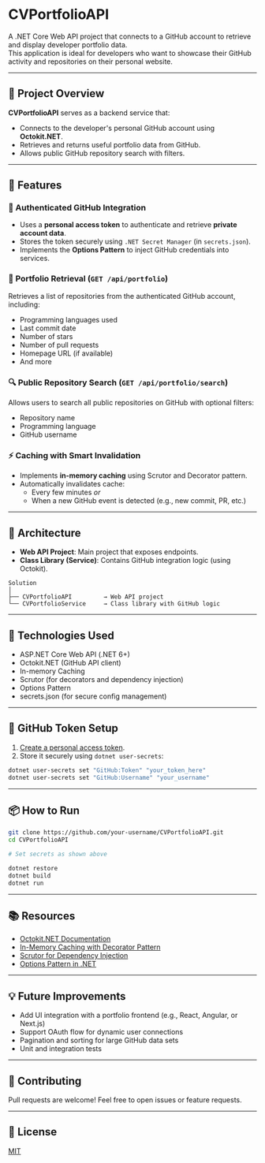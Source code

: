 
# CVPortfolioAPI

A .NET Core Web API project that connects to a GitHub account to retrieve and display developer portfolio data.  
This application is ideal for developers who want to showcase their GitHub activity and repositories on their personal website.

---

## 📌 Project Overview

**CVPortfolioAPI** serves as a backend service that:
- Connects to the developer's personal GitHub account using **Octokit.NET**.
- Retrieves and returns useful portfolio data from GitHub.
- Allows public GitHub repository search with filters.

---

## 🚀 Features

### 🔐 Authenticated GitHub Integration
- Uses a **personal access token** to authenticate and retrieve **private account data**.
- Stores the token securely using `.NET Secret Manager` (in `secrets.json`).
- Implements the **Options Pattern** to inject GitHub credentials into services.

### 📁 Portfolio Retrieval (`GET /api/portfolio`)
Retrieves a list of repositories from the authenticated GitHub account, including:
- Programming languages used
- Last commit date
- Number of stars
- Number of pull requests
- Homepage URL (if available)
- And more

### 🔍 Public Repository Search (`GET /api/portfolio/search`)
Allows users to search all public repositories on GitHub with optional filters:
- Repository name
- Programming language
- GitHub username

### ⚡ Caching with Smart Invalidation
- Implements **in-memory caching** using Scrutor and Decorator pattern.
- Automatically invalidates cache:
  - Every few minutes _or_
  - When a new GitHub event is detected (e.g., new commit, PR, etc.)

---

## 🧱 Architecture

- **Web API Project**: Main project that exposes endpoints.
- **Class Library (Service)**: Contains GitHub integration logic (using Octokit).

```
Solution
│
├── CVPortfolioAPI         → Web API project
└── CVPortfolioService     → Class library with GitHub logic
```

---

## 🧰 Technologies Used

- ASP.NET Core Web API (.NET 6+)
- Octokit.NET (GitHub API client)
- In-memory Caching
- Scrutor (for decorators and dependency injection)
- Options Pattern
- secrets.json (for secure config management)

---

## 🔐 GitHub Token Setup

1. [Create a personal access token](https://docs.github.com/en/github/authenticating-to-github/creating-a-personal-access-token).
2. Store it securely using `dotnet user-secrets`:

```bash
dotnet user-secrets set "GitHub:Token" "your_token_here"
dotnet user-secrets set "GitHub:Username" "your_username"
```

---

## 📦 How to Run

```bash
git clone https://github.com/your-username/CVPortfolioAPI.git
cd CVPortfolioAPI

# Set secrets as shown above

dotnet restore
dotnet build
dotnet run
```

---

## 📚 Resources

- [Octokit.NET Documentation](https://octokitnet.readthedocs.io/en/latest/)
- [In-Memory Caching with Decorator Pattern](https://blog.christian-schou.dk/add-in-memory-caching-to-net-6-web-api/)
- [Scrutor for Dependency Injection](https://andrewlock.net/adding-decorated-classes-to-the-asp.net-core-di-container-using-scrutor/)
- [Options Pattern in .NET](https://learn.microsoft.com/en-us/aspnet/core/fundamentals/configuration/options)

---

## 💡 Future Improvements

- Add UI integration with a portfolio frontend (e.g., React, Angular, or Next.js)
- Support OAuth flow for dynamic user connections
- Pagination and sorting for large GitHub data sets
- Unit and integration tests

---

## 🤝 Contributing

Pull requests are welcome! Feel free to open issues or feature requests.

---

## 📄 License

[MIT](LICENSE)
